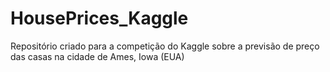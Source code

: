# HousePrices_Kaggle
Repositório criado para a competição do Kaggle sobre a previsão de preço das casas na cidade de Ames, Iowa (EUA)
